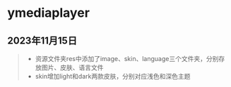 # ymediaplayer
## 2023年11月15日
>- 资源文件夹res中添加了image、skin、language三个文件夹，分别存放图片、皮肤、语言文件
>- skin增加light和dark两款皮肤，分别对应浅色和深色主题